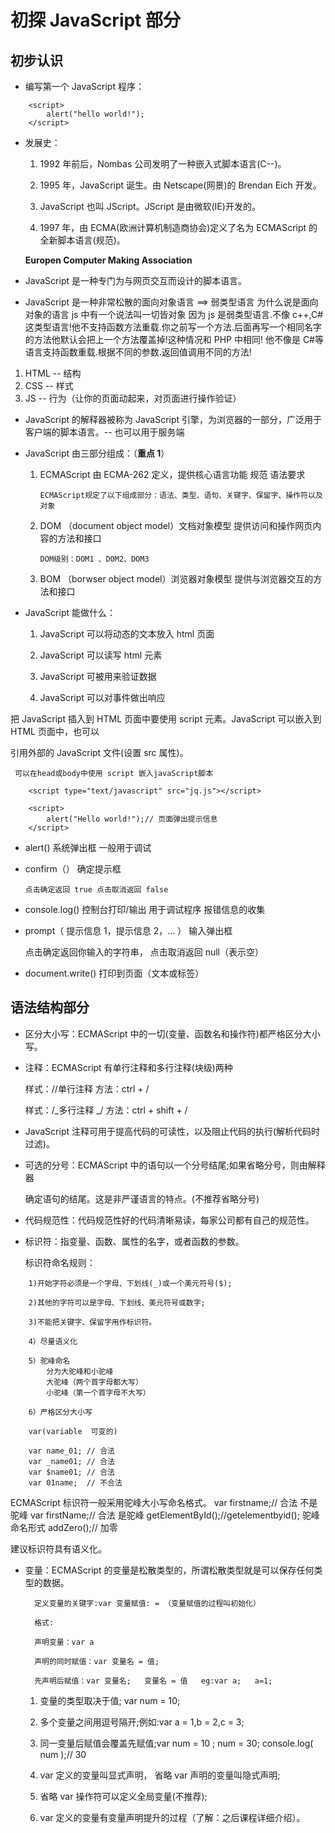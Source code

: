 # 初探 JavaScript 部分

## 初步认识

- 编写第一个 JavaScript 程序：

```
    <script>
        alert("hello world!");
    </script>
```

- 发展史：

  1. 1992 年前后，Nombas 公司发明了一种嵌入式脚本语言(C--)。

  2. 1995 年，JavaScript 诞生。由 Netscape(网景)的 Brendan Eich 开发。

  3. JavaScript 也叫 JScript。JScript 是由微软(IE)开发的。

  4. 1997 年，由 ECMA(欧洲计算机制造商协会)定义了名为 ECMAScript 的全新脚本语言(规范)。

  **Europen Computer Making Association**

* JavaScript 是一种专门为与网页交互而设计的脚本语言。

- JavaScript 是一种非常松散的面向对象语言 ==> 弱类型语言
  为什么说是面向对象的语言 js 中有一个说法叫一切皆对象
  因为 js 是弱类型语言.不像 c++,C#这类型语言!他不支持函数方法重载.你之前写一个方法.后面再写一个相同名字的方法他默认会把上一个方法覆盖掉!这种情况和 PHP 中相同!
  他不像是 C#等语言支持函数重载.根据不同的参数.返回值调用不同的方法!

1. HTML -- 结构
2. CSS -- 样式
3. JS -- 行为（让你的页面动起来，对页面进行操作验证）

- JavaScript 的解释器被称为 JavaScript 引擎，为浏览器的一部分，广泛用于客户端的脚本语言。-- 也可以用于服务端

* JavaScript 由三部分组成：（**重点 1**）

  1.  ECMAScript 由 ECMA-262 定义，提供核心语言功能 规范 语法要求

          ECMAScript规定了以下组成部分：语法、类型、语句、关键字、保留字、操作符以及对象

  2.  DOM （document object model）文档对象模型 提供访问和操作网页内容的方法和接口

          DOM级别：DOM1 、DOM2、DOM3

  3.  BOM （borwser object model）浏览器对象模型 提供与浏览器交互的方法和接口

- JavaScript 能做什么：

  1. JavaScript 可以将动态的文本放入 html 页面

  2. JavaScript 可以读写 html 元素

  3. JavaScript 可被用来验证数据

  4. JavaScript 可以对事件做出响应

把 JavaScript 插入到 HTML 页面中要使用 script 元素。JavaScript 可以嵌入到 HTML 页面中，也可以

引用外部的 JavaScript 文件(设置 src 属性)。

     可以在head或body中使用 script 嵌入javaScript脚本

```
    <script type="text/javascript" src="jq.js"></script>

    <script>
        alert("Hello world!");// 页面弹出提示信息
    </script>
```

- alert() 系统弹出框 一般用于调试

- confirm（） 确定提示框

      点击确定返回 true 点击取消返回 false

- console.log() 控制台打印/输出 用于调试程序 报错信息的收集

- prompt（ 提示信息 1，提示信息 2，... ） 输入弹出框


     点击确定返回你输入的字符串， 点击取消返回 null（表示空）

- document.write() 打印到页面（文本或标签）

## 语法结构部分

- 区分大小写：ECMAScript 中的一切(变量、函数名和操作符)都严格区分大小写。

- 注释：ECMAScript 有单行注释和多行注释(块级)两种

  样式：//单行注释 方法：ctrl + /

  样式：/_多行注释 _/ 方法：ctrl + shift + /

* JavaScript 注释可用于提高代码的可读性，以及阻止代码的执行(解析代码时过滤)。

* 可选的分号：ECMAScript 中的语句以一个分号结尾;如果省略分号，则由解释器

  确定语句的结尾。这是非严谨语言的特点。(不推荐省略分号)

* 代码规范性：代码规范性好的代码清晰易读，每家公司都有自己的规范性。

* 标识符：指变量、函数、属性的名字，或者函数的参数。

  标识符命名规则：

```
    1)开始字符必须是一个字母、下划线(_)或一个美元符号($);

    2)其他的字符可以是字母、下划线、美元符号或数字;

    3)不能把关键字、保留字用作标识符。

    4）尽量语义化

    5）驼峰命名
        分为大驼峰和小驼峰
        大驼峰（两个首字母都大写）
        小驼峰（第一个首字母不大写）

    6）严格区分大小写
```

```
    var(variable  可变的)

    var name_01; // 合法
    var _name01; // 合法
    var $name01; // 合法
    var 01name;  // 不合法
```

ECMAScript 标识符一般采用驼峰大小写命名格式。
var firstname;// 合法 不是驼峰
var firstName;// 合法 是驼峰
getElementById();//getelementbyid(); 驼峰命名形式
addZero();// 加零

建议标识符具有语义化。

- 变量：ECMAScript 的变量是松散类型的，所谓松散类型就是可以保存任何类型的数据。

        定义变量的关键字:var 变量赋值: = （变量赋值的过程叫初始化）

        格式:

        声明变量：var a

        声明的同时赋值：var 变量名 = 值;

        先声明后赋值：var 变量名;   变量名 = 值   eg:var a;   a=1;

  1. 变量的类型取决于值; var num = 10;

  2. 多个变量之间用逗号隔开;例如:var a = 1,b = 2,c = 3;

  3. 同一变量后赋值会覆盖先赋值;var num = 10 ; num = 30; console.log( num );// 30

  4. var 定义的变量叫显式声明， 省略 var 声明的变量叫隐式声明;

  5. 省略 var 操作符可以定义全局变量(不推荐);

  6. var 定义的变量有变量声明提升的过程（了解：之后课程详细介绍）。

